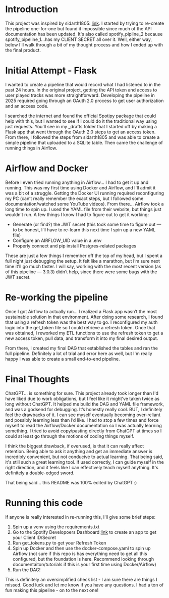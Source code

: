 # Introduction

This project was inspired by sidarth1805: [link](https://github.com/sidharth1805/Spotify_etl.git). I started by trying to re-create the pipeline one-for-one but found it impossible since much of the API documentation has been updated. It's also called spotify_pipline_2 because spotify_pipeline_1...has my CLIENT SECRET all over it. Well, either way, below I'll walk through a bit of my thought process and how I ended up with the final product.

# Initial Attempt - Flask

I wanted to create a pipeline that would record what I had listened to in the past 24 hours. In the original project, getting the API token and access to user played tracks was more straightforward. Developing the pipeline in 2025 required going through an OAuth 2.0 process to get user authorization and an access code.

I searched the internet and found the official Spotipy package that could help with this, but I wanted to see if I could do it the traditional way using just requests. You'll see in my \_drafts folder that I started off by making a Flask app that went through the OAuth 2.0 steps to get an access token. From there, I followed the steps from sidarth1805 and was able to create a simple pipeline that uploaded to a SQLite table. Then came the challenge of running things in Airflow.

# Airflow and Docker

Before I even tried running anything in Airflow... I had to get it up and running. This was my first time using Docker and Airflow, and I'll admit it was a bit of a struggle. Getting the Docker UI running required reconfiguring my PC (can’t really remember the exact steps, but I followed some documentation/watched some YouTube videos). From there... Airflow took a long time to spin up. I used the YAML file from their website, but things just wouldn’t run. A few things I know I had to figure out to get it working:

- Generate (or find?) the JWT secret (this took some time to figure out — to be honest, I’ll have to re-learn this next time I spin up a new YAML file)
- Configure an AIRFLOW_UID value in a .env
- Properly connect and pip install Postgres-related packages

These are just a few things I remember off the top of my head, but I spent a full night just debugging the setup. It felt like a marathon, but I’m sure next time it’ll go much faster. I will say, working with the most recent version (as of this pipeline — 3.0.3) didn’t help, since there were some bugs with the JWT secret.

# Re-working the pipeline

Once I got Airflow to actually run... I realized a Flask app wasn’t the most sustainable solution in that environment. After doing some research, I found that using a refresh token was the best way to go. I reconfigured my auth logic into the get_token file so I could retrieve a refresh token. Once that was obtained, I reworked my ETL functions to use the refresh token to get a new access token, pull data, and transform it into my final desired output.

From there, I created my final DAG that established the tables and ran the full pipeline. Definitely a lot of trial and error here as well, but I'm really happy I was able to create a small end-to-end pipeline.

# Final Thoughts

ChatGPT... is something for sure. This project already took longer than I'd have liked due to work obligations, but I feel like it might’ve taken twice as long without ChatGPT. It helped me build the DAG and YAML file framework, and was a godsend for debugging. It’s honestly really cool. BUT, I definitely feel the drawbacks of it. I can see myself eventually becoming over-reliant and possibly learning less than I’d like. I had to stop a few times and force myself to read the Airflow/Docker documentation so I was actually learning something. I tried to avoid copy/pasting directly from ChatGPT at times so I could at least go through the motions of coding things myself.

I think the biggest drawback, if overused, is that it can really affect retention. Being able to ask it anything and get an immediate answer is incredibly convenient, but not conducive to actual learning. That being said, it's still such a great learning tool. If used correctly, I can guide myself in the right direction, and it feels like I can effectively teach myself anything. It's definitely a double-edged sword.

That being said... this README was 100% edited by ChatGPT :)

# Running this code

If anyone is really interested in re-running this, I'll give some brief steps:

1. Spin up a venv using the requirements.txt
2. Go to the Spotify Developoers Dashboard:[link](https://developer.spotify.com/dashboard) to create an app to get your Client ID/Secret
3. Run get_tokens.py to get your Refresh Token
4. Spin up Docker and then use the docker-compose.yaml to spin up Airflow (not sure if this repo is has everything need to get all this configured, but the foundation is here. Recommend looking through documentaiton/tutorials if this is your first time using Docker/Airflow)
5. Run the DAG!

This is definitely an oversimplified check list - I am sure there are things I missed. Good luck and let me know if you have any questions. I had a ton of fun making this pipeline - on to the next one!
